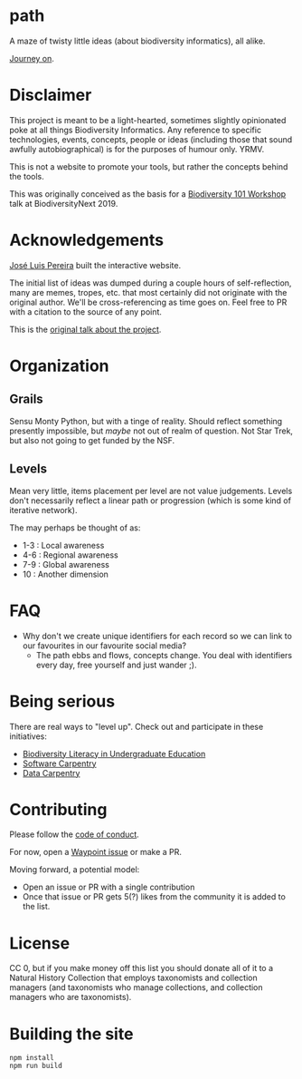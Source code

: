 # path

A maze of twisty little ideas (about biodiversity informatics), all alike.

[Journey on](https://mjy.github.io/path/).

# Disclaimer

This project is meant to be a light-hearted, sometimes slightly opinionated poke at all things Biodiversity Informatics. Any reference
to specific technologies, events, concepts, people or ideas (including those that sound awfully autobiographical) is for the purposes of humour only. YRMV.

This is not a website to promote your tools, but rather the concepts behind the tools.

This was originally conceived as the basis for a [Biodiversity 101 Workshop](https://github.com/tdwg/curriculum/blob/master/biodiversity-informatics-101/bi101_schedule_2019.md) talk at BiodiversityNext 2019.

# Acknowledgements

[José Luis Pereira](https://github.com/jlpereira) built the interactive website.

The initial list of ideas was dumped during a couple hours of self-reflection, many are memes, tropes, etc.  that most certainly did not originate with the original author. We'll be cross-referencing as time goes on.  Feel free to PR with a citation to the source of any point.

This is the [original talk about the project](https://mjy.github.io/presentations/2019/Biodiversity101WorkshopLeiden/index.html).

# Organization
## Grails
Sensu Monty Python, but with a tinge of reality. Should reflect something presently impossible, but *maybe* not out of realm of question. Not Star Trek, but also not going to get funded by the NSF.

## Levels
Mean very little, items placement per level are not value judgements. Levels don't necessarily reflect a linear path or progression (which is some kind of iterative network).

The may perhaps be thought of as:
* 1-3 : Local awareness
* 4-6 : Regional awareness
* 7-9 : Global awareness
* 10 : Another dimension

# FAQ

* Why don't we create unique identifiers for each record so we can link to our favourites in our favourite social media?
  * The path ebbs and flows, concepts change. You deal with identifiers every day, free yourself and just wander ;).

# Being serious

There are real ways to "level up". Check out and participate in these initiatives:
* [Biodiversity Literacy in Undergraduate Education](https://www.biodiversityliteracy.com/)
* [Software Carpentry](https://software-carpentry.org )
* [Data Carpentry ](https://datacarpentry.org/)

# Contributing

Please follow the [code of conduct](CODE_OF_CONDUCT.md).

For now, open a [Waypoint issue](https://github.com/mjy/path/issues/new?assignees=&labels=Waypoint&template=new-waypoint.md&title=%5BWaypoint+-+Level+N%5D) or make a PR.

Moving forward, a potential model: 

* Open an issue or PR with a single contribution
* Once that issue or PR gets 5(?) likes from the community it is added to the list.

# License
CC 0, but if you make money off this list you should donate all of it to a Natural History Collection that employs taxonomists and collection managers (and taxonomists who manage collections, and collection managers who are taxonomists).

# Building the site

```
npm install
npm run build
```



